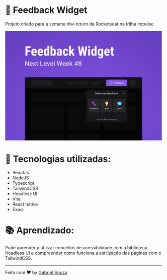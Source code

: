 # 🚀 Feedback Widget 

Projeto criado para a semana nlw-return da Rocketseat na trilha Impulse

<p align="center">
    <img alt="Capa Widget" src="./web/src/assets/Capa.png"/>
</p>

# 🔧 Tecnologias utilizadas:

- ReactJs
- NodeJS
- Typescript
- TailwindCSS
- Headless UI
- Vite
- React native
- Expo

# 📚 Aprendizado:

Pude aprender a utilizar conceitos de acessibilidade com a biblioteca Headless UI e compreender como funciona a estilização das páginas com o TailwindCSS.

---
Feito com ♥ by [Gabriel Souza](https://www.linkedin.com/in/gabriel-souza-98a471208/)

